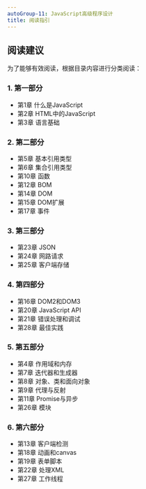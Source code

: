 ```yaml
---
autoGroup-11: JavaScript高级程序设计
title: 阅读指引
---
```


## 阅读建议
为了能够有效阅读，根据目录内容进行分类阅读：

### 1. 第一部分
- 第1章 什么是JavaScript
- 第2章 HTML中的JavaScript
- 第3章 语言基础

### 2. 第二部分
- 第5章 基本引用类型
- 第6章 集合引用类型
- 第10章 函数
- 第12章 BOM
- 第14章 DOM
- 第15章 DOM扩展
- 第17章 事件

### 3. 第三部分
- 第23章 JSON
- 第24章 网路请求
- 第25章 客户端存储

### 4. 第四部分
- 第16章 DOM2和DOM3
- 第20章 JavaScript API
- 第21章 错误处理和调试
- 第28章 最佳实践

### 5. 第五部分
- 第4章 作用域和内存
- 第7章 迭代器和生成器
- 第8章 对象、类和面向对象
- 第9章 代理与反射
- 第11章 Promise与异步
- 第26章 模块

### 6. 第六部分
- 第13章 客户端检测
- 第18章 动画和canvas
- 第19章 表单脚本
- 第22章 处理XML
- 第27章 工作线程
 

